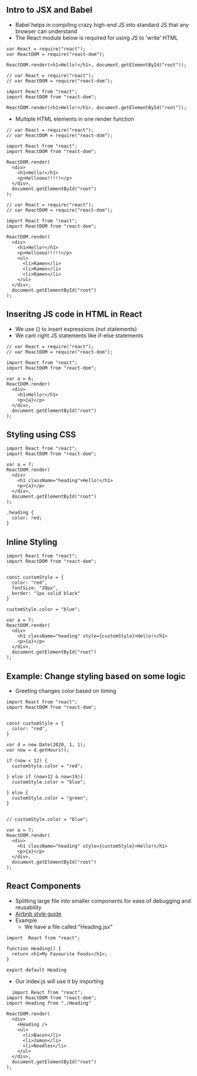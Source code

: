 ## Intro to JSX and Babel

- Babel helps in compiling crazy high-end JS into standard JS that any browser can understand
- The React module below is required for using JS to 'write' HTML

```
var React = require("react");
var ReactDOM = require("react-dom");

ReactDOM.render(<h1>Hello!</h1>, document.getElementById("root"));
```

```
// var React = require("react");
// var ReactDOM = require("react-dom");

import React from "react";
import ReactDOM from "react-dom";

ReactDOM.render(<h1>Hello!</h1>, document.getElementById("root"));
```


- Multiple HTML elements in one render function

```
// var React = require("react");
// var ReactDOM = require("react-dom");

import React from "react";
import ReactDOM from "react-dom";

ReactDOM.render(
  <div>
    <h1>Hello!</h1>
    <p>Helloooo!!!!!</p>
  </div>,
  document.getElementById("root")
);
```

```
// var React = require("react");
// var ReactDOM = require("react-dom");

import React from "react";
import ReactDOM from "react-dom";

ReactDOM.render(
  <div>
    <h1>Hello!</h1>
    <p>Helloooo!!!!!</p>
    <ul>
      <li>Ramen</li>
      <li>Ramen</li>
      <li>Ramen</li>
    </ul>
  </div>,
  document.getElementById("root")
);

```

## Inseritng JS code in HTML in React
- We use {} to insert expressions (not statements)
- We cant right JS statements like if-else statements

```
// var React = require("react");
// var ReactDOM = require("react-dom");

import React from "react";
import ReactDOM from "react-dom";

var a = 6;
ReactDOM.render(
  <div>
    <h1>Hello!</h1>
    <p>{a}</p>
  </div>,
  document.getElementById("root")
);
```


## Styling using CSS

```
import React from "react";
import ReactDOM from "react-dom";

var a = 7;
ReactDOM.render(
  <div>
    <h1 className="heading">Hello!</h1>
    <p>{a}</p>
  </div>,
  document.getElementById("root")
);
```

```
.heading {
  color: red;
}
```

## Inline Styling

```
import React from "react";
import ReactDOM from "react-dom";


const customStyle = {
  color: "red",
  fontSize: "20px",
  border: "1px solid black"
}

customStyle.color = "blue";

var a = 7;
ReactDOM.render(
  <div>
    <h1 className="heading" style={customStyle}>Hello!</h1>
    <p>{a}</p>
  </div>,
  document.getElementById("root")
);
```

## Example: Change styling based on some logic
- Greeting changes color based on timing

```
import React from "react";
import ReactDOM from "react-dom";


const customStyle = {
  color: "red",  
}

var d = new Date(2020, 1, 1);
var now = d.getHours();

if (now < 12) {
  customStyle.color = "red";

} else if (now>12 & now<19){
  customStyle.color = "blue";

} else {
  customStyle.color = "green";
}


// customStyle.color = "blue";

var a = 7;
ReactDOM.render(
  <div>
    <h1 className="heading" style={customStyle}>Hello!</h1>
    <p>{a}</p>
  </div>,
  document.getElementById("root")
);
```


## React Components
- Splitting large file into smaller components for ease of debugging and reusability
- [Airbnb style guide](https://github.com/airbnb/javascript)
- Example
  -  We have a file called "Heading.jsx"

```
import  React from "react";

function Heading() {
  return <h1>My Favourite Foods</h1>;
}

export default Heading
```

  - Our index.js will use it by importing

```
  import React from "react";
import ReactDOM from "react-dom";
import Heading from "./Heading"

ReactDOM.render(
  <div>
    <Heading />
    <ul>
      <li>Bacon</li>
      <li>Jamon</li>
      <li>Noodles</li>
    </ul>
  </div>,
  document.getElementById("root")
);
```
